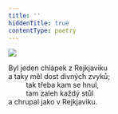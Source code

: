 ```yaml
---
title: ''
hiddenTitle: true
contentType: poetry
---
```


<section>

![](../Images/020.jpg)

Byl jeden chlápek z Rejkjaviku  
a taky měl dost divných zvyků;  
         tak třeba kam se hnul,  
         tam zaleh každý stůl  
a chrupal jako v Rejkjaviku.

</section>
